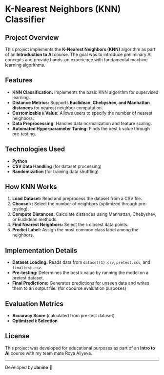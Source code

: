 # K-Nearest Neighbors (KNN) Classifier

## Project Overview
This project implements the **K-Nearest Neighbors (KNN)** algorithm as part of an **Introduction to AI** course. The goal was to introduce preliminary AI concepts and provide hands-on experience with fundamental machine learning algorithms.

## Features
- **KNN Classification:** Implements the basic KNN algorithm for supervised learning.
- **Distance Metrics:** Supports **Euclidean, Chebyshev, and Manhattan distances** for nearest neighbor computation.
- **Customizable `k` Value:** Allows users to specify the number of nearest neighbors.
- **Data Preprocessing:** Handles data normalization and feature scaling.
- **Automated Hyperparameter Tuning:** Finds the best `k` value through pre-testing.

## Technologies Used
- **Python**
- **CSV Data Handling** (for dataset processing)
- **Randomization** (for training data shuffling)

## How KNN Works
1. **Load Dataset:** Read and preprocess the dataset from a CSV file.
2. **Choose `k`:** Select the number of neighbors (optimized through pre-testing).
3. **Compute Distances:** Calculate distances using Manhattan, Chebyshev, or Euclidean methods.
4. **Find Nearest Neighbors:** Select the `k` closest data points.
5. **Predict Label:** Assign the most common class label among the neighbors.

## Implementation Details
- **Dataset Loading:** Reads data from `dataset(1).csv`, `pretest.csv`, and `finaltest.csv`.
- **Pre-testing:** Determines the best `k` value by running the model on a pretest dataset.
- **Final Predictions:** Generates predictions for unseen data and writes them to an output file. (for coourse evaluation purposes)

## Evaluation Metrics
- **Accuracy Score** (calculated from pre-test dataset)
- **Optimized `k` Selection**


## License
This project was developed for educational purposes as part of an **Intro to AI** course with my team mate Roya Aliyeva.

---
Developed by **Janine** 🚀

